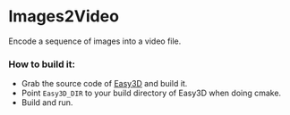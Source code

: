 # Images2Video

Encode a sequence of images into a video file.

### How to build it:
 - Grab the source code of [Easy3D](https://github.com/LiangliangNan/Easy3D) and build it.
 - Point `Easy3D_DIR` to your build directory of Easy3D when doing cmake.
 - Build and run.
